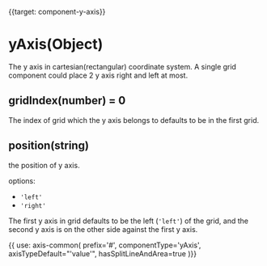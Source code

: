 
{{target: component-y-axis}}

# yAxis(Object)

The y axis in cartesian(rectangular) coordinate system. A single grid component could place 2 y axis right and left at most. 

## gridIndex(number) = 0

The index of grid which the y axis belongs to defaults to be in the first grid.

## position(string)

the position of y axis.

options: 
+ `'left'`
+ `'right'`

The first y axis in grid defaults to be the left (`'left'`)  of the grid, and the second y axis is on the other side against the first y axis. 

{{ use: axis-common(
    prefix='#',
    componentType='yAxis',
    axisTypeDefault="'value'",
    hasSplitLineAndArea=true
)}}
